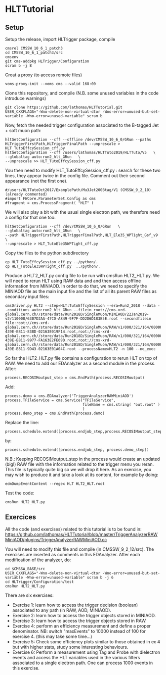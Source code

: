 # HLTTutorial

## Setup
Setup the release, import HLTrigger package, compile
```
cmsrel CMSSW_10_6_1_patch3 
cd CMSSW_10_6_1_patch3/src
cmsenv
git cms-addpkg HLTrigger/Configuration
scram b -j 8
```
Creat a proxy (to access remote files) 

```
voms-proxy-init --voms cms --valid 168:00 
```

Clone this repository, and compile (N.B. some unused variables in the code introduce warnings)

```
git clone https://github.com/lathomas/HLTTutorial.git
USER_CXXFLAGS="-Wno-delete-non-virtual-dtor -Wno-error=unused-but-set-variable -Wno-error=unused-variable" scram b
```
Now, fetch the needed trigger configuration associated to the B-tagged Jet + soft muon path: 

```
hltGetConfiguration --cff --offline /dev/CMSSW_10_6_0/GRun --paths HLTriggerFirstPath,HLTriggerFinalPath --unprescale > HLT_TutoEffcySession_cff.py
hltGetConfiguration --cff /users/lathomas/HLTTuto2019/HLTTuto/V5   \
--globaltag auto:run2_hlt_GRun   \
--unprescale >> HLT_TutoEffcySession_cff.py
 ```
 You then need to modify HLT_TutoEffcySession_cff.py : search for these two lines, they appear twice in the config file. Comment out their second appearance (not the first one). 
 ```
#/users/HLTTutoOct2017/ExamplePath/Mu3Jet200Btag/V1 (CMSSW_9_2_10)   (already commented)                                                                                                                                       
#import FWCore.ParameterSet.Config as cms                                                                                                                                                                   
#fragment = cms.ProcessFragment( "HLT" )  
 ```
 
 We will also play a bit with the usual single electron path, we therefore need a config for that one too. 
```
hltGetConfiguration --cff /dev/CMSSW_10_6_0/GRun   \
--globaltag auto:run2_hlt_GRun   \
--path HLTriggerFirstPath,HLTriggerFinalPath,HLT_Ele35_WPTight_Gsf_v9 \
--unprescale > HLT_TutoEle35WPTight_cff.py
```
  
Copy the files to the python subdirectory
```
cp HLT_TutoEffcySession_cff.py ../python/.
cp HLT_TutoEle35WPTight_cff.py  ../python/.
```

 Produce a HLT2_HLT.py config file to be run with cmsRun HLT2_HLT.py. We will need to rerun HLT using RAW data and and then access offline information from MINIAOD. In order to do that, we need to specify the MINIAOD file as the main input file and the list of all its parent RAW files as secondary input files: 
```
cmsDriver.py HLT2 --step=HLT:TutoEffcySession --era=Run2_2018 --data --conditions auto:run2_hlt_GRun --filein root://cms-xrd-global.cern.ch//store/data/Run2018D/SingleMuon/MINIAOD/22Jan2019-v2/110000/6307D2AA-47CD-A849-9F7F-DD2D6D183E5E.root --secondfilein file:root://cms-xrd-global.cern.ch//store/data/Run2018D/SingleMuon/RAW/v1/000/321/164/00000/BAF0A515-439E-E811-838D-02163E019F14.root,root://cms-xrd-global.cern.ch//store/data/Run2018D/SingleMuon/RAW/v1/000/321/164/00000/407FB415-439E-E811-9977-FA163E2FE09D.root,root://cms-xrd-global.cern.ch//store/data/Run2018D/SingleMuon/RAW/v1/000/321/164/00000/00833922-439E-E811-9D43-02163E01A04C.root --processName=HLT2 -n 100 --no_exec 
```


So far the HLT2_HLT.py file contains a configuration to rerun HLT on top of RAW. 
We need to add our EDAnalyzer as a second module in the process. After: 
```
process.RECOSIMoutput_step = cms.EndPath(process.RECOSIMoutput)
```
Add: 
```
process.demo = cms.EDAnalyzer('TriggerAnalyzerRAWMiniAOD')
process.TFileService = cms.Service("TFileService",
                                   fileName = cms.string( "out.root" )
                                   )
process.demo_step = cms.EndPath(process.demo)
```
Replace the line:
```
process.schedule.extend([process.endjob_step,process.RECOSIMoutput_step])
```
by:
```
process.schedule.extend([process.endjob_step, process.demo_step])
```
N.B.: Keeping RECOSIMoutput_step in the process would create an updated (big!) RAW file 
with the information related to the trigger menu you reran. 
This file is typically quite big so we will drop it here. As an exercise, you may wish to produce 
it and take a look at its content, for example by doing: 
```
edmDumpEventContent --regex HLT HLT2_HLT.root
```
Test the code: 
```
cmsRun HLT2_HLT.py 
```

## Exercices

All the code (and exercises) related to this tutorial is to be found in:
https://github.com/lathomas/HLTTutorial/blob/master/TriggerAnalyzerRAWMiniAOD/plugins/TriggerAnalyzerRAWMiniAOD.cc

You will need to modify this file and compile (in CMSSW_9_2_12/src). The exercises are inserted as comments in this EDAnalyzer. After each modification of the analyzer, do: 
```
cd $CMSSW_BASE/src
USER_CXXFLAGS="-Wno-delete-non-virtual-dtor -Wno-error=unused-but-set-variable -Wno-error=unused-variable" scram b -j 6
cd HLTrigger/Configuration/test
cmsRun HLT2_HLT.py
```

There are six exercises: 


 - Exercise 1: learn how to access the trigger decision (boolean) associated to any path (in RAW, AOD, MINIAOD).
 - Exercise 2: learn how to access the trigger objects stored in MINIAOD.
 - Exercise 3: learn how to access the trigger objects stored in RAW.
 - Exercise 4: perform an efficiency measurement and define a proper denominator. NB: switch "maxEvents" to 10000 instead of 100 for exercise 4. (this may take some time...)
 - Exercise 5: Check some efficiency plots similar to those obtained in ex 4 but with higher stats, study some interesting behaviours.
 - Exercise 6: Perform a measurement using Tag and Probe with dielectron events and access the HLT variables used in the various filters associated to a single electron path. One can process 1000 events in this exercise. 

